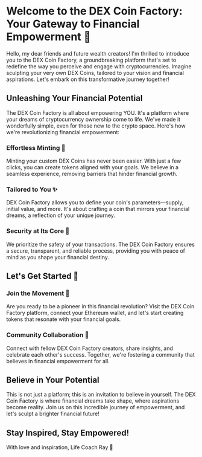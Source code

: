 # Welcome to the DEX Coin Factory: Your Gateway to Financial Empowerment 🚀

Hello, my dear friends and future wealth creators! I'm thrilled to introduce you to the DEX Coin Factory, a groundbreaking platform that's set to redefine the way you perceive and engage with cryptocurrencies. Imagine sculpting your very own DEX Coins, tailored to your vision and financial aspirations. Let's embark on this transformative journey together!

## Unleashing Your Financial Potential

The DEX Coin Factory is all about empowering YOU. It's a platform where your dreams of cryptocurrency ownership come to life. We've made it wonderfully simple, even for those new to the crypto space. Here's how we're revolutionizing financial empowerment:

### **Effortless Minting 🌱**

Minting your custom DEX Coins has never been easier. With just a few clicks, you can create tokens aligned with your goals. We believe in a seamless experience, removing barriers that hinder financial growth.

### **Tailored to You ✨**

DEX Coin Factory allows you to define your coin's parameters—supply, initial value, and more. It's about crafting a coin that mirrors your financial dreams, a reflection of your unique journey.

### **Security at Its Core 🔐**

We prioritize the safety of your transactions. The DEX Coin Factory ensures a secure, transparent, and reliable process, providing you with peace of mind as you shape your financial destiny.

## Let's Get Started 🚀

### **Join the Movement 🌟**

Are you ready to be a pioneer in this financial revolution? Visit the DEX Coin Factory platform, connect your Ethereum wallet, and let's start creating tokens that resonate with your financial goals.

### **Community Collaboration 🤝**

Connect with fellow DEX Coin Factory creators, share insights, and celebrate each other's success. Together, we're fostering a community that believes in financial empowerment for all.

## **Believe in Your Potential**

This is not just a platform; this is an invitation to believe in yourself. The DEX Coin Factory is where financial dreams take shape, where aspirations become reality. Join us on this incredible journey of empowerment, and let's sculpt a brighter financial future!

## **Stay Inspired, Stay Empowered!**

With love and inspiration,
Life Coach Ray 💫
